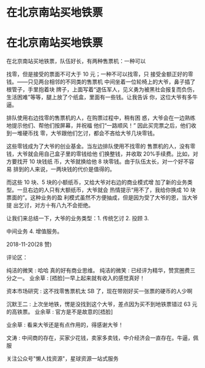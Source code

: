 # 在北京南站买地铁票

# 在北京南站买地铁票

在北京南站买地铁票，队伍好长，有两种售票机：一种可以

找零，但是接受的票面不可大于 10 元；一种不可以找零，只 接受金额正好的零钱。——只见两台相邻的不同类的售票机 中间坐着一位轮椅上的大爷，鼻子插了根管子，手里抱着块 牌子，上面写着“退伍军人，见义勇为被黑社会报复而负伤， 生活困难”等等，腿上放了个纸盒，里面有一些钱。让我告诉 你，这位大爷有多牛逼。

排队使用右边找零的售票机的人，在购票过程中，稍有困 惑，大爷会在一边熟练地提示他们、帮他们按屏幕，并祝福 他们“一路顺风！” 因此买完票之后，他们收到一堆硬币找 零，大爷跟他们乞讨，都会不吝给大爷几块零钱。

这些零钱成为了大爷的创业基金。当左边排队使用不找零的 售票机的人，没有零钱，大爷就会用自己盒子里的零钱给他 们换整钱，并收取 20%手续费。比如，对方要找开 10 块钱纸 币，大爷就换给他 8 块零钱。由于队伍太长，对一个好不容易 排到的人来说，一两块钱的代价是值得的。

而这些 10 块、5 块的小额纸币，又给大爷对右边的商业模式增 加了新的业务类型。一旦右边的人只有大额纸币，大爷就会 热情提示“用不了，我给你换成 10 块票面的”。这种业务的盈 利模式虽然不方便抽成，但是因为受了大爷的恩，当大爷提 出乞讨，对方十有八九不会拒绝。

让我们来总结一下，大爷的业务类型：1\. 传统乞讨 2\. 投顾 3.

中间业务 4\. 增值服务。

2018-11-20(28 赞)

评论区：

纯洁的微笑 : 哈哈 真的好有商业思维。 纯洁的微笑 : 已经评为精华，赞赏圈费三分之一。 业余草 : [捂脸]一早上起来就有收入的感觉真好！

资本市场研究 : 这不找零售票机太 SB 了，现在带刚好买一张票的硬币的人少啊

沉默王二 : 上次坐地铁，愣是没找到这个大爷，差点因为买不到地铁票错过 63 元的高铁票。 业余草 : 官方是不是故意的[捂脸]

业余草 : 看来大爷还是有点作用的，得感谢大爷！

文涛 : 中间商的存在，买家少花钱，卖家多卖钱，中介经济会一直存在。牛逼，佩服

关注公众号"懒人找资源"，星球资源一站式服务